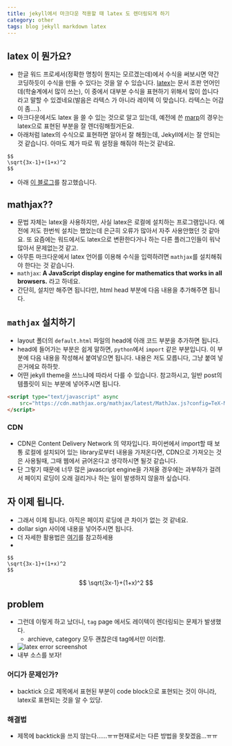 ```yaml
---
title: jekyll에서 마크다운 적용할 때 latex 도 렌더링되게 하기 
category: other
tags: blog jekyll markdown latex
---
```


## latex 이 뭔가요? 

- 한글 워드 프로세서(정확한 명칭이 뭔지는 모르겠는데)에서 수식을 써보시면 약간 코딩하듯이 수식을 만들 수 있다는 것을 알 수 있습니다. [latex](https://en.wikipedia.org/wiki/LaTeX)는 문서 조판 언어인데(학술계에서 많이 쓰는), 이 중에서 대부분 수식을 표현하기 위해서 많이 씁니다 라고 말할 수 있겠네요(발음은 라텍스 가 아니라 레이텍 이 맞습니다. 라텍스는 어감이 좀....). 
- 마크다운에서도 latex 을 쓸 수 있는 것으로 알고 있는데, 예전에 쓴 [marp](https://yhatt.github.io/marp/)의 경우는 latex으로 표현된 부분을 잘 렌더링해줬거든요.
- 아래처럼 latex의 수식으로 표현하면 알아서 잘 해줬는데, Jekyll에서는 잘 안되는 것 같습니다. 아마도 제가 따로 뭐 설정을 해줘야 하는것 같네요.
```
$$
\sqrt{3x-1}+(1+x)^2
$$
```

- 아래 [이 블로그](https://helloworldpark.github.io/jekyll/update/2016/12/18/Github-and-Latex.html)를 참고했습니다.

## mathjax??

- 문법 자체는 latex을 사용하지만, 사실 latex은 로컬에 설치하는 프로그램입니다. 예전에 저도 한번씩 설치는 했었는데 은근히 오류가 많아서 자주 사용안했던 것 같아요. 또 요즘에는 워드에서도 latex으로 변환한다거나 하는 다른 플러그인들이 워낙 많아서 문제없는것 같고. 
- 아무튼 마크다운에서 latex 언어를 이용해 수식을 입력하려면 `mathjax`를 설치해줘야 한다는 것 같습니다. 
- `mathjax`: **A JavaScript display engine for mathematics that works in all browsers.** 라고 하네요. 
- 간단히, 설치만 해주면 됩니다만, html head 부분에 다음 내용을 추가해주면 됩니다. 

## `mathjax` 설치하기

- layout 폴더의 `default.html` 파일의 head에 아래 코드 부분을 추가하면 됩니다.
- head에 들어가는 부분은 쉽게 말하면, `python`에서 `import` 같은 부분입니다. 이 부분에 다음 내용을 작성해서 붙여넣으면 됩니다. 내용은 저도 모릅니다, 그냥 붙여 넣은거에요 하하핫. 
- 어떤 jekyll theme을 쓰느냐에 따라서 다를 수 있습니다. 참고하시고, 일반 post의 템플릿이 되는 부분에 넣어주시면 됩니다.

```html
<script type="text/javascript" async 
    src="https://cdn.mathjax.org/mathjax/latest/MathJax.js?config=TeX-MML-AM_CHTML">
</script>
```

### CDN

- CDN은 Content Delivery Network 의 약자입니다. 파이썬에서 import할 때 보통 로컬에 설치되어 있는 library로부터 내용을 가져온다면, CDN으로 가져오는 것은 사용될때, 그때 웹에서 긁어온다고 생각하시면 될것 같습니다. 
- 단 그렇기 때문에 너무 많은 javascript engine을 가져올 경우에는 과부하가 걸려서 페이지 로딩이 오래 걸리거나 하는 일이 발생하지 않을까 싶습니다.

## 자 이제 됩니다. 

- 그래서 이제 됩니다. 아직은 페이지 로딩에 큰 차이가 없는 것 같네요.
- dollar sign 사이에 내용을 넣어주시면 됩니다. 
- 더 자세한 활용법은 [여기](https://math.meta.stackexchange.com/questions/5020/mathjax-basic-tutorial-and-quick-reference)를 참고하세용
- 
```
$$
\sqrt{3x-1}+(1+x)^2
$$
```
$$
\sqrt{3x-1}+(1+x)^2
$$

## problem 

- 그런데 이렇게 하고 났더니, `tag` page 에서도 레이텍이 렌더링되는 문제가 발생했다. 
    - archieve, category 모두 괜찮은데 tag에서만 이러함.
- ![latex error screenshot](/assets/images/markdown_imgs/latex_achieve.png)
- 내부 소스를 보자!

### 어디가 문제인가? 

- backtick 으로 제목에서 표현된 부분이 code block으로 표현되는 것이 아니라, latex로 표현되는 것을 알 수 있당. 

### 해결법

- 제목에 backtick을 쓰지 않는다......ㅠㅠ현재로서는 다른 방법을 못찾겠음...ㅠㅠ




